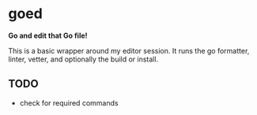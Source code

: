 # goed

**Go and edit that Go file!**

This is a basic wrapper around my editor session.
It runs the go formatter, linter, vetter, and optionally the build or install.

## TODO

* check for required commands
